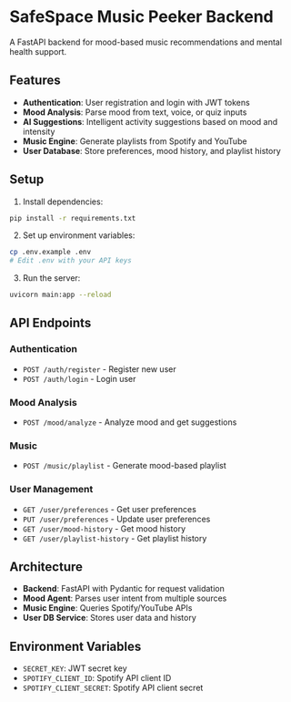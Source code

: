 # SafeSpace Music Peeker Backend

A FastAPI backend for mood-based music recommendations and mental health support.

## Features

- **Authentication**: User registration and login with JWT tokens
- **Mood Analysis**: Parse mood from text, voice, or quiz inputs
- **AI Suggestions**: Intelligent activity suggestions based on mood and intensity
- **Music Engine**: Generate playlists from Spotify and YouTube
- **User Database**: Store preferences, mood history, and playlist history

## Setup

1. Install dependencies:
```bash
pip install -r requirements.txt
```

2. Set up environment variables:
```bash
cp .env.example .env
# Edit .env with your API keys
```

3. Run the server:
```bash
uvicorn main:app --reload
```

## API Endpoints

### Authentication
- `POST /auth/register` - Register new user
- `POST /auth/login` - Login user

### Mood Analysis
- `POST /mood/analyze` - Analyze mood and get suggestions

### Music
- `POST /music/playlist` - Generate mood-based playlist

### User Management
- `GET /user/preferences` - Get user preferences
- `PUT /user/preferences` - Update user preferences
- `GET /user/mood-history` - Get mood history
- `GET /user/playlist-history` - Get playlist history

## Architecture

- **Backend**: FastAPI with Pydantic for request validation
- **Mood Agent**: Parses user intent from multiple sources
- **Music Engine**: Queries Spotify/YouTube APIs
- **User DB Service**: Stores user data and history

## Environment Variables

- `SECRET_KEY`: JWT secret key
- `SPOTIFY_CLIENT_ID`: Spotify API client ID
- `SPOTIFY_CLIENT_SECRET`: Spotify API client secret